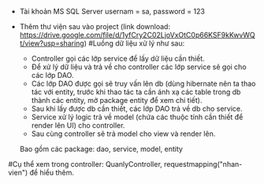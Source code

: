 - Tài khoản MS SQL Server usernam = sa, password = 123
- Thêm thư viện sau vào project (link download: https://drive.google.com/file/d/1yfCry2C02LjoVxOtC0p66KSF9kKwvWQt/view?usp=sharing)
#Luồng dữ liệu xử lý như sau:
	- Controller gọi các lớp service để lấy dữ liệu cần thiết.
	- Để xử lý dữ liệu và trả về cho controller các lớp service sẽ gọi cho các lớp DAO.
	- Các lớp DAO được gọi sẽ truy vấn lên db (dùng hibernate nên ta thao tác với entity, trước khi thao tác ta cần ánh xạ các table trong db thành các entity, mở package entity để xem chi tiết).
	- Sau khi lấy được db cần thiết, các lớp DAO trả về db cho service.
	- Service xử lý logic trả về model (chứa các thuộc tính cần thiết để render lên UI) cho controller.
	- Sau cùng controller sẽ trả model cho view và render lên.
	
	Bao gồm các package: dao, service, model, entity
	
#Cụ thể xem trong controller: QuanlyController, requestmapping("nhan-vien") để hiểu thêm.
